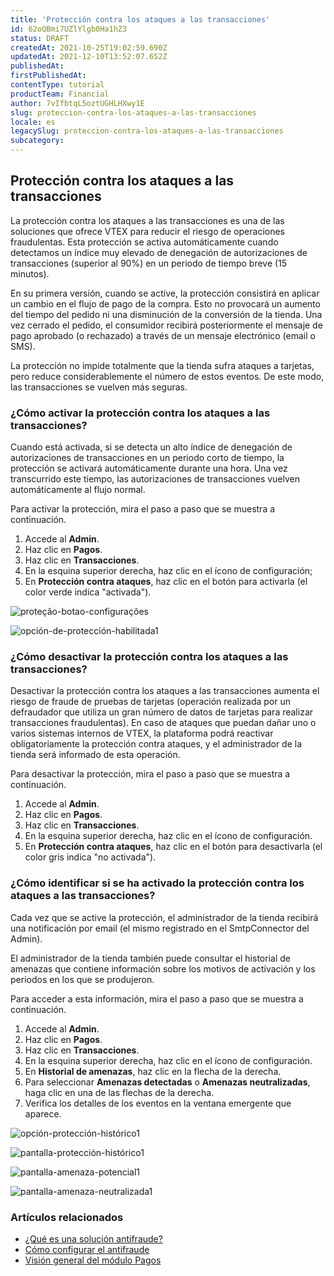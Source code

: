 ```yaml
---
title: 'Protección contra los ataques a las transacciones'
id: 62oQBmi7UZlYlgb0Ha1hZ3
status: DRAFT
createdAt: 2021-10-25T19:02:59.690Z
updatedAt: 2021-12-10T13:52:07.652Z
publishedAt: 
firstPublishedAt: 
contentType: tutorial
productTeam: Financial
author: 7vIfbtqL5oztUGHLHXwy1E
slug: proteccion-contra-los-ataques-a-las-transacciones
locale: es
legacySlug: proteccion-contra-los-ataques-a-las-transacciones
subcategory: 
---
```


## Protección contra los ataques a las transacciones

La protección contra los ataques a las transacciones es una de las soluciones que ofrece VTEX para reducir el riesgo de operaciones fraudulentas. Esta protección se activa automáticamente cuando detectamos un índice muy elevado de denegación de autorizaciones de transacciones (superior al 90%) en un periodo de tiempo breve (15 minutos).

En su primera versión, cuando se active, la protección consistirá en aplicar un cambio en el flujo de pago de la compra. Esto no provocará un aumento del tiempo del pedido ni una disminución de la conversión de la tienda. Una vez cerrado el pedido, el consumidor recibirá posteriormente el mensaje de pago aprobado (o rechazado) a través de un mensaje electrónico (email o SMS).

<div class = "alert alert-info"> La protección no impide totalmente que la tienda sufra ataques a tarjetas, pero reduce considerablemente el número de estos eventos. De este modo, las transacciones se vuelven más seguras.
</div>

### ¿Cómo activar la protección contra los ataques a las transacciones?

Cuando está activada, si se detecta un alto índice de denegación de autorizaciones de transacciones en un periodo corto de tiempo, la protección se activará automáticamente durante una hora. Una vez transcurrido este tiempo, las autorizaciones de transacciones vuelven automáticamente al flujo normal. 

Para activar la protección, mira el paso a paso que se muestra a continuación.

1. Accede al __Admin__.
2. Haz clic en __Pagos__.
3. Haz clic en __Transacciones__.
4. En la esquina superior derecha, haz clic en el ícono de configuración;
5. En __Protección contra ataques__, haz clic en el botón para activarla (el color verde indica "activada").

![proteção-botao-configurações](https://images.ctfassets.net/alneenqid6w5/1jhGP8FOgMtkEp0O8AqOnX/c36c317b8cd30966cd76901c897219f3/prote____o-botao-configura____es.png)

![opción-de-protección-habilitada1](https://images.ctfassets.net/alneenqid6w5/6svPWoUMebewsgVcBGkig5/c5aa662b0d3f17f6131e1bf702f0e49a/opci__n-de-protecci__n-habilitada1.png)

### ¿Cómo desactivar la protección contra los ataques a las transacciones?

<div class = "alert alert-danger"> Desactivar la protección contra los ataques a las transacciones aumenta el riesgo de fraude de pruebas de tarjetas (operación realizada por un defraudador que utiliza un gran número de datos de tarjetas para realizar transacciones fraudulentas). En caso de ataques que puedan dañar uno o varios sistemas internos de VTEX, la plataforma podrá reactivar obligatoriamente la protección contra ataques, y el administrador de la tienda será informado de esta operación.
</div>

Para desactivar la protección, mira el paso a paso que se muestra a continuación.

1. Accede al __Admin__.
2. Haz clic en __Pagos__.
3. Haz clic en __Transacciones__.
4. En la esquina superior derecha, haz clic en el ícono de configuración.
5. En __Protección contra ataques__, haz clic en el botón para desactivarla (el color gris indica "no activada").

### ¿Cómo identificar si se ha activado la protección contra los ataques a las transacciones?

Cada vez que se active la protección, el administrador de la tienda recibirá una notificación por email (el mismo registrado en el SmtpConnector del Admin).

El administrador de la tienda también puede consultar el historial de amenazas que contiene información sobre los motivos de activación y los periodos en los que se produjeron. 

Para acceder a esta información, mira el paso a paso que se muestra a continuación.

1. Accede al __Admin__.
2. Haz clic en __Pagos__.
3. Haz clic en __Transacciones__.
4. En la esquina superior derecha, haz clic en el ícono de configuración.
5. En __Historial de amenazas__, haz clic en la flecha de la derecha.
6. Para seleccionar __Amenazas detectadas__ o __Amenazas neutralizadas__, haga clic en una de las flechas de la derecha. 
7. Verifica los detalles de los eventos en la ventana emergente que aparece.

![opción-protección-histórico1](https://images.ctfassets.net/alneenqid6w5/49x3IUoxJ7uydixZWsrzAJ/250619d85b728b32e7d8db8faaa1cfbe/opci__n-protecci__n-hist__rico1.png)

![pantalla-protección-histórico1](https://images.ctfassets.net/alneenqid6w5/7pybJ37CWRAnquFaSHXtYE/1f2e631ac9836dd9ef0f239a262ba205/pantalla-protecci__n-hist__rico1.png)

![pantalla-amenaza-potencial1](https://images.ctfassets.net/alneenqid6w5/78mfTPLB4MFJfpJ7EAkJtY/0a00d39504db054aa5961d856b86a342/pantalla-amenaza-potencial1.png)

![pantalla-amenaza-neutralizada1](https://images.ctfassets.net/alneenqid6w5/1TAQRzC5ef1bmdZ3CFEIMa/384388f887f08d882df4da136ba34dd8/pantalla-amenaza-neutralizada1.png)

### Artículos relacionados
- [¿Qué es una solución antifraude?](https://help.vtex.com/es/tutorial/o-que-e-antifraude)
- [Cómo configurar el antifraude](https://help.vtex.com/es/tutorial/como-configurar-antifraude)
- [Visión general del módulo Pagos](https://help.vtex.com/es/tutorial/pci-gateway-visao-geral)

